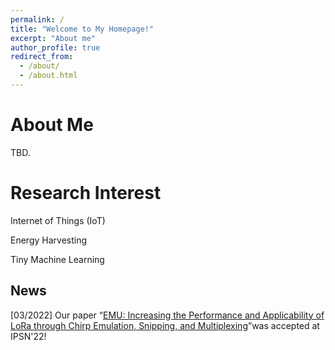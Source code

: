 ```yaml
---
permalink: /
title: "Welcome to My Homepage!"
excerpt: "About me"
author_profile: true
redirect_from: 
  - /about/
  - /about.html
---
```

 
  
   




About Me
======
TBD.
 
 
Research Interest
======
Internet of Things (IoT)

Energy Harvesting

Tiny Machine Learning



News
------
[03/2022] Our paper “[EMU: Increasing the Performance and Applicability of LoRa
through Chirp Emulation, Snipping, and Multiplexing](https://chrisye-liu.github.io/files/yang22emu.pdf)”was accepted at IPSN'22!


